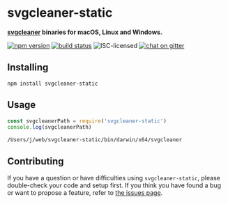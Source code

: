 # svgcleaner-static

**[svgcleaner](https://github.com/RazrFalcon/svgcleaner#svgcleaner-) binaries for macOS, Linux and Windows.**

[![npm version](https://img.shields.io/npm/v/svgcleaner-static.svg)](https://www.npmjs.com/package/svgcleaner-static)
[![build status](https://api.travis-ci.org/derhuerst/svgcleaner-static.svg?branch=master)](https://travis-ci.org/derhuerst/svgcleaner-static)
![ISC-licensed](https://img.shields.io/github/license/derhuerst/svgcleaner-static.svg)
[![chat on gitter](https://badges.gitter.im/derhuerst.svg)](https://gitter.im/derhuerst)


## Installing

```shell
npm install svgcleaner-static
```


## Usage

```js
const svgcleanerPath = require('svgcleaner-static')
console.log(svgcleanerPath)
```

```
/Users/j/web/svgcleaner-static/bin/darwin/x64/svgcleaner
```


## Contributing

If you have a question or have difficulties using `svgcleaner-static`, please double-check your code and setup first. If you think you have found a bug or want to propose a feature, refer to [the issues page](https://github.com/derhuerst/svgcleaner-static/issues).
